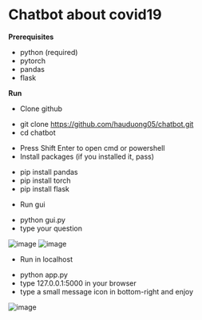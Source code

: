 # Chatbot about covid19

**Prerequisites**
- python (required)
- pytorch
- pandas
- flask

**Run**

- Clone github

+ git clone https://github.com/hauduong05/chatbot.git
+ cd chatbot

- Press Shift Enter to open cmd or powershell
- Install packages (if you installed it, pass)

+ pip install pandas
+ pip install torch
+ pip install flask

- Run gui

+ python gui.py
+ type your question

![image](https://user-images.githubusercontent.com/57497668/145707358-584b1ff8-f194-465c-a36c-ee2e5c75fe19.png)
![image](https://user-images.githubusercontent.com/57497668/145707369-86522ccb-f993-4421-8a2d-5f79eb775eb3.png)

- Run in localhost

+ python app.py
+ type 127.0.0.1:5000 in your browser
+ type a small message icon in bottom-right and enjoy

![image](https://user-images.githubusercontent.com/57497668/145707451-ec31f07f-face-4cbc-a224-54700ed2187f.png)

